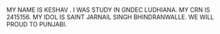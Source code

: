 MY NAME IS KESHAV .
I WAS STUDY IN GNDEC LUDHIANA.
MY CRN IS 2415156.
MY IDOL IS SAINT JARNAIL SINGH BHINDRANWALLE.
WE WILL PROUD TO PUNJABI.
